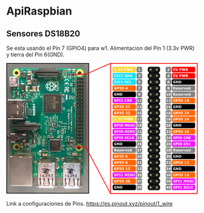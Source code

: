 # ApiRaspbian

## Sensores DS18B20 
Se esta usando el Pin 7 (GPIO4) para w1. Alimentacion del Pin 1 (3.3v PWR) y tierra del Pin 6(GND).

![Alt text](RaspberryPi_PINS.png?raw=true "Pins")

Link a configuraciones de Pins.
https://es.pinout.xyz/pinout/1_wire

